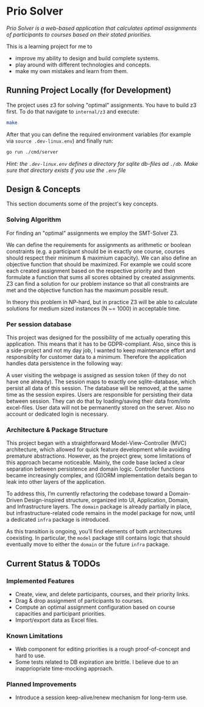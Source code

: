# Prio Solver
*Prio Solver is a web-based application that calculates optimal assignments of participants to courses based on their stated priorities.*

This is a learning project for me to 
- improve my ability to design and build complete systems.
- play around with different technologies and concepts.
- make my own mistakes and learn from them.

## Running Project Locally (for Development) 

The project uses z3 for solving "optimal" assignments. You have to build z3 first. To do that navigate to `internal/z3` and execute:
```sh
make
```

After that you can define the required environment variables (for example via `source .dev-linux.env`) and finally run:
```sh
go run ./cmd/server
```

*Hint: the `.dev-linux.env` defines a directory for sqlite db-files ad `./db`. Make sure that directory exists if you use the `.env` file*

## Design & Concepts
This section documents some of the project's key concepts.

### Solving Algorithm
For finding an "optimal" assignments we employ the SMT-Solver Z3.

We can define the requirements for assignments as arithmetic or boolean constraints (e.g. a participant should be in exactly one course, courses should respect their minimum & maximium capacity). We can also define an objective function that should be maximized. For example we could score each created assignment based on the respective priority and then formulate a function that sums all scores obtained by created assignments. Z3 can find a solution for our problem instance so that all constraints are met and the objective function has the maximum possible result.

In theory this problem in NP-hard, but in practice Z3 will be able to calculate solutions for medium sized instances (N ~= 1000) in acceptable time.

### Per session database
This project was designed for the possibility of me actually operating this application. This means that it has to be GDPR-compliant. Also, since this is a side-project and not my day job, I wanted to keep maintenance effort and responsiblity for customer data to a minimum.
Therefore the application handles data persistence in the following way:

A user visiting the webpage is assigned as session token (if they do not have one already). The session maps to exactly one sqlite-database, which persist all data of this session. The database will be removed, at the same time as the session expires. Users are responsible for persisting their data between session. They can do that by loading/saving their data from/into excel-files. User data will not be permanently stored on the server. Also no account or dedicated login is necessary.

### Architecture & Package Structure
This project began with a straightforward Model-View-Controller (MVC) architecture, which allowed for quick feature development while avoiding premature abstractions.
However, as the project grew, some limitations of this approach became noticeable. Mainly, the code base lacked a clear separation between persistence and domain logic. Controller functions became increasingly complex, and (G)ORM implementation details began to leak into other layers of the application.

To address this, I’m currently refactoring the codebase toward a Domain-Driven Design-inspired structure, organized into UI, Application, Domain, and Infrastructure layers. The `domain` package is already partially in place, but infrastructure-related code remains in the model package for now, until a dedicated `infra` package is introduced.

As this transition is ongoing, you’ll find elements of both architectures coexisting. In particular, the `model` package still contains logic that should eventually move to either the `domain` or the future `infra` package.

## Current Status & TODOs

### Implemented Features
- Create, view, and delete participants, courses, and their priority links.
- Drag & drop assignment of participants to courses.
- Compute an optimal assignment configuration based on course capacities and participant priorities.
- Import/export data as Excel files.

### Known Limitations
- Web component for editing priorities is a rough proof-of-concept and hard to use.
- Some tests related to DB expiration are brittle. I believe due to an inappriopriate time-mocking approach.

### Planned Improvements
- Introduce a session keep-alive/renew mechanism for long-term use.
